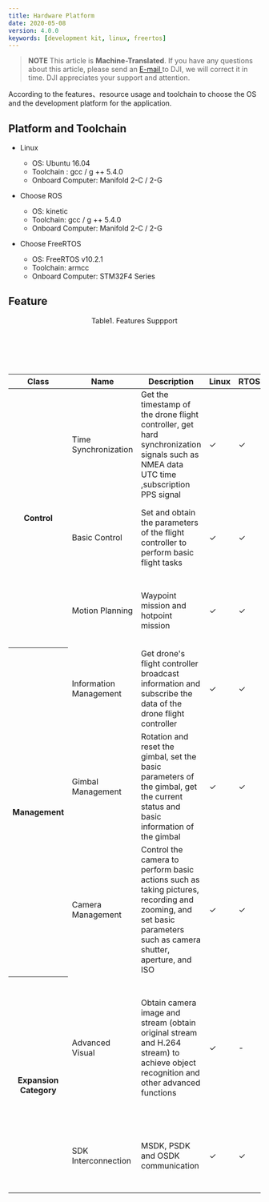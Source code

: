 ```yaml
---
title: Hardware Platform
date: 2020-05-08
version: 4.0.0
keywords: [development kit, linux, freertos]
---
```

> **NOTE** This article is **Machine-Translated**. If you have any questions about this article, please send an <a href="mailto:dev@dji.com">E-mail </a>to DJI, we will correct it in time. DJI appreciates your support and attention.

According to the features、resource usage and toolchain to choose the OS and the development platform for the application.

## Platform and Toolchain
* Linux
   * OS: Ubuntu 16.04
   * Toolchain : gcc / g ++ 5.4.0
   * Onboard Computer: Manifold 2-C / 2-G

* Choose ROS
   * OS: kinetic
   * Toolchain: gcc / g ++ 5.4.0
   * Onboard Computer: Manifold 2-C / 2-G

* Choose FreeRTOS
   * OS: FreeRTOS v10.2.1
   * Toolchain: armcc
   * Onboard Computer: STM32F4 Series

## Feature
<div>
<div style="text-align: center"><p>Table1. Features Suppport </p></div>
<table>
<thead>
   <th>Class</th>
   <th> Name </th>
   <th width=200> Description </th>
   <th> Linux </th>
   <th> RTOS </th>
   <th> ROS </th>
   <th width=120> Drone </th>
   <th> NOTE </th>
</thead>
<tbody>
    <tr>
    <tr>
    <th rowspan="3"> Control </th>
     <td> Time Synchronization </td>
     <td> Get the timestamp of the drone flight controller, get hard synchronization signals such as NMEA data UTC time ,subscription PPS signal </td>
     <td> ✓ </td>
     <td> ✓ </td>
     <td> ✓ </td>
     <td> M300 RTK </br> M200 RTK V2 </br> M200 V2 </td>
     <td rowspan="6">-</td>
    </tr>
    <tr>
     <td> Basic Control </td>
     <td> Set and obtain the parameters of the flight controller to perform basic flight tasks</td>
     <td> ✓ </td>
     <td> ✓ </td>
     <td> ✓ </td>
     <td> M300 RTK </br> M200 RTK V2 </br> M200 V2 </td>
    </tr>
      <tr>
      <td> Motion Planning </td>
      <td> Waypoint mission and hotpoint mission </td>
      <td> ✓ </td>
      <td> ✓ </td>
      <td> ✓ </td>
      <td> M300 RTK </br> M200 RTK V2 </br> M200 V2 </td>
    </tr>
    <tr>
      <th rowspan="3"> Management </th>
      <td> Information Management </td>
      <td> Get drone's flight controller broadcast information and subscribe the data of the drone flight controller </​​td>
      <td> ✓ </td>
      <td> ✓ </td>
      <td> ✓ </td>
      <td> M300 RTK </br> M200 RTK V2 </br> M200 V2 </td>
    </tr>
    <tr>
     <td> Gimbal Management </td>
     <td> Rotation and reset the gimbal, set the basic parameters of the gimbal, get the current status and basic information of the gimbal </td>
     <td> ✓ </td>
     <td> ✓ </td>
     <td> ✓ </td>
     <td> M300 RTK </br> M200 RTK V2 </br> M200 V2 </td>
    </tr>
    <tr>
     <td> Camera Management </td>
     <td> Control the camera to perform basic actions such as taking pictures, recording and zooming, and set basic parameters such as camera shutter, aperture, and ISO
     <td> ✓ </td>
     <td> ✓ </td>
     <td> ✓ </td>
     <td> M300 RTK </br> M200 RTK V2 </br> </td>
    </tr>
    <tr>
      <th rowspan="3"> Expansion Category </th>
      <td> Advanced Visual </td>
      <td> Obtain camera image and stream (obtain original stream and H.264 stream) to achieve object recognition and other advanced functions </td>
      <td> ✓ </td>
      <td>-</td>
      <td> ✓ </td>
      <td> M300 RTK </br> M200 RTK V2 </br> M200 V2 </td>
      <td> M200 RTK V2 and M200 V2 only support obtaining the original camera stream and H.264 stream </td>
    </tr>
        <tr>
      <td> SDK Interconnection </td>
      <td> MSDK, PSDK and OSDK communication </td>
      <td> ✓ </td>
      <td> ✓ </td>
      <td> will support </td>
      <td> M300 RTK </br> M200 RTK V2 </br> M200 V2 </td>
      <td>-</td>
    </tr>
</tbody>
</table>
</div>
